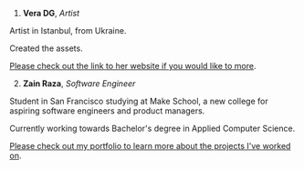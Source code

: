 1. **Vera DG**, *Artist*

Artist in Istanbul, from Ukraine.

Created the assets.

[Please check out the link to her website if you would like to more](https://veradg.com/).

2. **Zain Raza**, *Software Engineer*

Student in San Francisco studying at Make School, a new college for aspiring software engineers and product managers.

Currently working towards Bachelor's degree in Applied Computer Science.

[Please check out my portfolio to learn more about the projects I've worked on](https://www.makeschool.com/portfolio/Syed-Raza).
